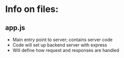 # Info on files:

## app.js
- Main entry point to server; contains server code 
- Code will set up backend server with express 
- Will define how request and responses are handled 


